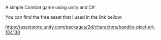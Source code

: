 A simple Combat game using unity and C#

You can find the free asset that i used in the link bellow:

https://assetstore.unity.com/packages/2d/characters/bandits-pixel-art-104130

